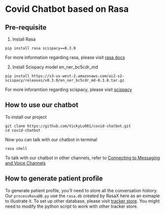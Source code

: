 # Covid Chatbot based on Rasa

## Pre-requisite
1. Install Rasa
```
pip install rasa scispacy==0.3.0
```
For more information regarding rasa, please visit [rasa docs](https://rasa.com/docs/)

2. Install Scispacy model en_ner_bc5cdr_md
```
pip install https://s3-us-west-2.amazonaws.com/ai2-s2-scispacy/releases/v0.3.0/en_ner_bc5cdr_md-0.3.0.tar.gz
```
For more inforamtion regarding scispacy, please visit [scispacy](https://allenai.github.io/scispacy/)

## How to use our chatbot
To install our project
```
git clone https://github.com/VickyLu001/covid-chatbot.git
cd covid-chatbot
```
Now you can talk with our chatbot in terminal
```
rasa shell
```
To talk with our chatbot in other channels, refer to [Connecting to Messaging and Voice Channels](https://rasa.com/docs/rasa/messaging-and-voice-channels/)

## How to generate patient profile
To generate patient profile, you'll need to store all the conversation history. Our `processRasaDB.py` use the `rasa.db` created by RasaX here as an exmaple to illustrate it. To set up other database, please visit [tracker store](https://rasa.com/docs/rasa/tracker-stores/). You might need to modify the python script to work with other tracker store.

